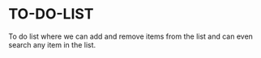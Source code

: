 # TO-DO-LIST
To do list where we can add and remove items from the list and can even search any item in the list.
